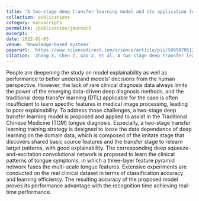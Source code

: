```yaml
---
title: "A two-stage deep transfer learning model and its application for medical image processing in Traditional Chinese Medicine"
collection: publications
category: manuscripts
permalink: /publication/journal5
excerpt: ''
date: 2022-02-03
venue: 'Knowledge-based systems'
paperurl: 'https://www.sciencedirect.com/science/article/pii/S0950705121011436'
citation: 'Zhang X, Chen Z, Gao J, et al. A two-stage deep transfer learning model and its application for medical image processing in Traditional Chinese Medicine[J]. Knowledge-based systems, 2022, 239: 108060.'
---
```


People are deepening the study on model explainability as well as performance to better understand models’ decisions from the human perspective. However, the lack of rare clinical diagnosis data always limits the power of the emerging data-driven deep diagnosis methods, and the traditional deep transfer learning (DTL) applicable for the case is often insufficient to learn specific features in medical image processing, leading to poor explainability. To address those challenges, a two-stage deep transfer learning model is proposed and applied to assist in the Traditional Chinese Medicine (TCM) tongue diagnosis. Especially, a two-stage transfer learning training strategy is designed to loose the data dependence of deep learning on the domain data, which is composed of the imitate stage that discovers shared basic source features and the transfer stage to relearn target patterns, with good explainability. The corresponding deep squeeze-and-excitation convolutional network is proposed to learn the clinical patterns of tongue symptoms, in which a three-layer feature pyramid network fuses the multi-scale tongue features. Extensive experiments are conducted on the real clinical dataset in terms of classification accuracy and learning efficiency. The resulting accuracy of the proposed model proves its performance advantage with the recognition time achieving real-time performance.
